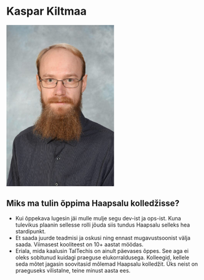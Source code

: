 # Kaspar Kiltmaa

![pilt Kaspar Kiltmaa](Kaspar-Kiltmaa-280x420.jpeg)

## Miks ma tulin õppima Haapsalu kolledžisse?

- Kui õppekava lugesin jäi mulle mulje segu dev-ist ja ops-ist. Kuna tulevikus plaanin sellesse rolli jõuda siis tundus Haapsalu selleks hea stardipunkt.
- Et saada juurde teadmisi ja oskusi ning ennast mugavustsoonist välja saada. Viimasest kooliteest on 10+ aastat möödas.
- Eriala, mida kaalusin TalTechis on ainult päevases õppes. See aga ei oleks sobitunud kuidagi praeguse elukorraldusega. Kolleegid, kellele seda mõtet jagasin soovitasid mõlemad Haapsalu kolledžit. Üks neist on praeguseks vilistalne, teine minust aasta ees.


<!--

**Here are some ideas to get you started:**

🙋‍♀️ A short introduction - what is your organization all about?
🌈 Contribution guidelines - how can the community get involved?
👩‍💻 Useful resources - where can the community find your docs? Is there anything else the community should know?
🍿 Fun facts - what does your team eat for breakfast?
🧙 Remember, you can do mighty things with the power of [Markdown](https://docs.github.com/github/writing-on-github/getting-started-with-writing-and-formatting-on-github/basic-writing-and-formatting-syntax)
-->
